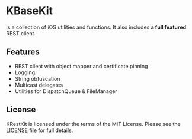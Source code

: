 # KBaseKit

is a collection of iOS utilities and functions. It also includes **a full featured** REST client.

## Features

 - REST client with object mapper and certificate pinning
 - Logging
 - String obfuscation
 - Multicast delegates
 - Utilities for DispatchQueue & FileManager

## License
KRestKit is licensed under the terms of the MIT License. Please see the [LICENSE](LICENSE) file for full details.